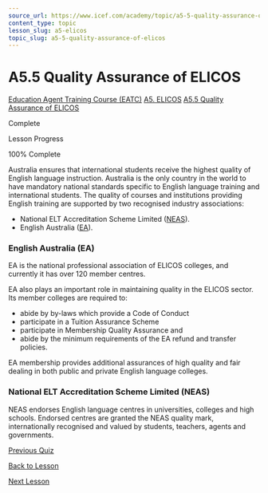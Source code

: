 ```yaml
---
source_url: https://www.icef.com/academy/topic/a5-5-quality-assurance-of-elicos/
content_type: topic
lesson_slug: a5-elicos
topic_slug: a5-5-quality-assurance-of-elicos
---
```


# A5.5 Quality Assurance of ELICOS

[Education Agent Training Course (EATC)](https://www.icef.com/academy/courses/education-agent-training-course-eatc/) [A5. ELICOS](https://www.icef.com/academy/lessons/a5-elicos/) [A5.5 Quality Assurance of ELICOS](https://www.icef.com/academy/topic/a5-5-quality-assurance-of-elicos/)

Complete

Lesson Progress 

100% Complete 

Australia ensures that international students receive the highest quality of English language instruction. Australia is the only country in the world to have mandatory national standards specific to English language training and international students. The quality of courses and institutions providing English training are supported by two recognised industry associations:

  * National ELT Accreditation Scheme Limited ([NEAS](https://neas.org.au/)).
  * English Australia ([EA](http://www.englishaustralia.com.au/)).



### English Australia (EA)

EA is the national professional association of ELICOS colleges, and currently it has over 120 member centres.

EA also plays an important role in maintaining quality in the ELICOS sector. Its member colleges are required to:

  * abide by by-laws which provide a Code of Conduct
  * participate in a Tuition Assurance Scheme
  * participate in Membership Quality Assurance and
  * abide by the minimum requirements of the EA refund and transfer policies.



EA membership provides additional assurances of high quality and fair dealing in both public and private English language colleges.

### National ELT Accreditation Scheme Limited (NEAS)

NEAS endorses English language centres in universities, colleges and high schools. Endorsed centres are granted the NEAS quality mark, internationally recognised and valued by students, teachers, agents and governments.

[ Previous Quiz ](https://www.icef.com/academy/quizzes/a5-4-check-your-knowledge-2/)

[Back to Lesson](https://www.icef.com/academy/lessons/a5-elicos/)

[ Next Lesson ](https://www.icef.com/academy/lessons/a6-vocational-education-training/)
